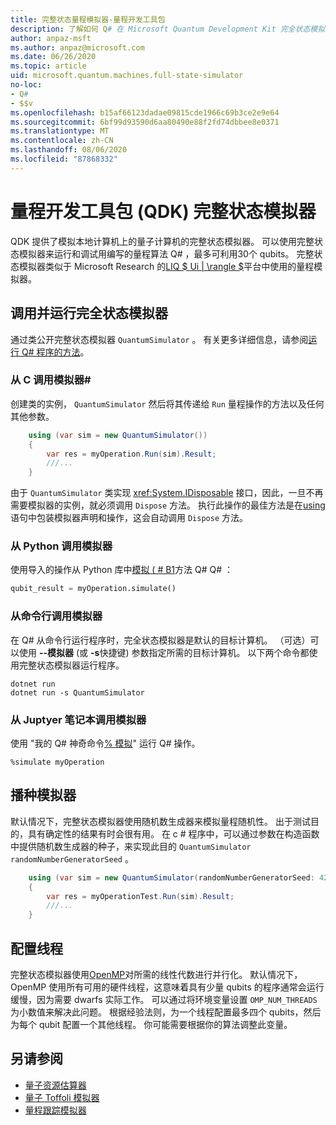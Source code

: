 ```yaml
---
title: 完整状态量程模拟器-量程开发工具包
description: 了解如何 Q# 在 Microsoft Quantum Development Kit 完全状态模拟器上运行你的程序。
author: anpaz-msft
ms.author: anpaz@microsoft.com
ms.date: 06/26/2020
ms.topic: article
uid: microsoft.quantum.machines.full-state-simulator
no-loc:
- Q#
- $$v
ms.openlocfilehash: b15af66123dadae09815cde1966c69b3ce2e9e64
ms.sourcegitcommit: 6bf99d93590d6aa80490e88f2fd74dbbee8e0371
ms.translationtype: MT
ms.contentlocale: zh-CN
ms.lasthandoff: 08/06/2020
ms.locfileid: "87868332"
---
```

# <a name="quantum-development-kit-qdk-full-state-simulator"></a>量程开发工具包 (QDK) 完整状态模拟器

QDK 提供了模拟本地计算机上的量子计算机的完整状态模拟器。 可以使用完整状态模拟器来运行和调试用编写的量程算法 Q# ，最多可利用30个 qubits。 完整状态模拟器类似于 Microsoft Research 的[LIQ $ Ui | \rangle $](http://stationq.github.io/Liquid/)平台中使用的量程模拟器。

## <a name="invoking-and-running-the-full-state-simulator"></a>调用并运行完全状态模拟器

通过类公开完整状态模拟器 `QuantumSimulator` 。 有关更多详细信息，请参阅[运行 Q# 程序的方法](xref:microsoft.quantum.guide.host-programs)。

### <a name="invoking-the-simulator-from-c"></a>从 C 调用模拟器#

创建类的实例， `QuantumSimulator` 然后将其传递给 `Run` 量程操作的方法以及任何其他参数。
```csharp
    using (var sim = new QuantumSimulator())
    {
        var res = myOperation.Run(sim).Result;
        ///...
    }
```

由于 `QuantumSimulator` 类实现 <xref:System.IDisposable> 接口，因此，一旦不再需要模拟器的实例，就必须调用 `Dispose` 方法。 执行此操作的最佳方法是在[using](https://docs.microsoft.com/dotnet/csharp/language-reference/keywords/using-statement)语句中包装模拟器声明和操作，这会自动调用 `Dispose` 方法。

### <a name="invoking-the-simulator-from-python"></a>从 Python 调用模拟器

使用导入的操作从 Python 库中[模拟 ( # B1](https://docs.microsoft.com/python/qsharp/qsharp.loader.qsharpcallable)方法 Q# Q# ：

```python
qubit_result = myOperation.simulate()
```

### <a name="invoking-the-simulator-from-the-command-line"></a>从命令行调用模拟器

在 Q# 从命令行运行程序时，完全状态模拟器是默认的目标计算机。 （可选）可以使用 **--模拟器** (或 **-s**快捷键) 参数指定所需的目标计算机。 以下两个命令都使用完整状态模拟器运行程序。 

```dotnetcli
dotnet run
dotnet run -s QuantumSimulator
```

### <a name="invoking-the-simulator-from-juptyer-notebooks"></a>从 Juptyer 笔记本调用模拟器

使用 "我的 Q# 神奇命令[% 模拟](xref:microsoft.quantum.iqsharp.magic-ref.simulate)" 运行 Q# 操作。

```
%simulate myOperation
```
## <a name="seeding-the-simulator"></a>播种模拟器

默认情况下，完整状态模拟器使用随机数生成器来模拟量程随机性。 出于测试目的，具有确定性的结果有时会很有用。 在 c # 程序中，可以通过参数在构造函数中提供随机数生成器的种子，来实现此目的 `QuantumSimulator` `randomNumberGeneratorSeed` 。

```csharp
    using (var sim = new QuantumSimulator(randomNumberGeneratorSeed: 42))
    {
        var res = myOperationTest.Run(sim).Result;
        ///...
    }
```

## <a name="configuring-threads"></a>配置线程

完整状态模拟器使用[OpenMP](http://www.openmp.org/)对所需的线性代数进行并行化。 默认情况下，OpenMP 使用所有可用的硬件线程，这意味着具有少量 qubits 的程序通常会运行缓慢，因为需要 dwarfs 实际工作。 可以通过将环境变量设置 `OMP_NUM_THREADS` 为小数值来解决此问题。 根据经验法则，为一个线程配置最多四个 qubits，然后为每个 qubit 配置一个其他线程。 你可能需要根据你的算法调整此变量。

## <a name="see-also"></a>另请参阅

- [量子资源估算器](xref:microsoft.quantum.machines.resources-estimator)
- [量子 Toffoli 模拟器](xref:microsoft.quantum.machines.toffoli-simulator)
- [量程跟踪模拟器](xref:microsoft.quantum.machines.qc-trace-simulator.intro)
